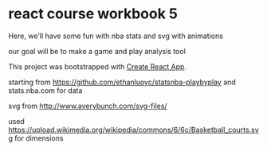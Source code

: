 # react course workbook 5

Here, we'll have some fun with nba stats and svg with animations

our goal will be to make a game and play analysis tool


This project was bootstrapped with [Create React App](https://github.com/facebookincubator/create-react-app).

starting from https://github.com/ethanluoyc/statsnba-playbyplay and stats.nba.com for data

svg from http://www.averybunch.com/svg-files/

used https://upload.wikimedia.org/wikipedia/commons/6/6c/Basketball_courts.svg for dimensions